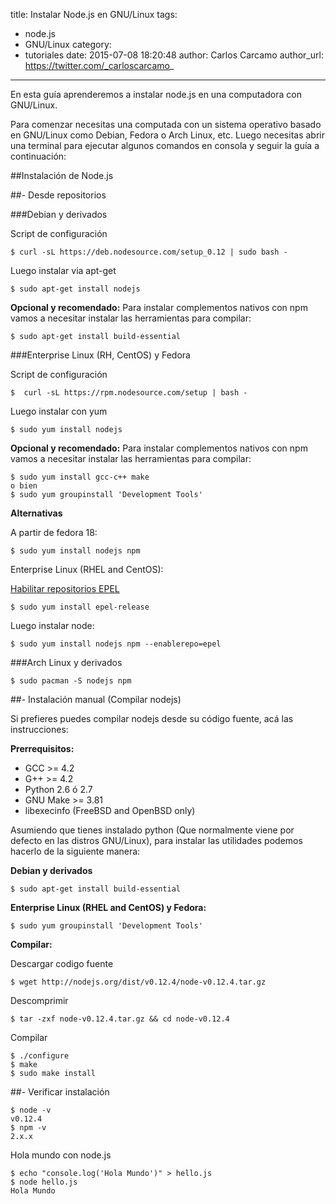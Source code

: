 title: Instalar Node.js en GNU/Linux
tags:
  - node.js
  - GNU/Linux
category:
  - tutoriales
date: 2015-07-08 18:20:48
author: Carlos Carcamo
author_url: https://twitter.com/_carloscarcamo_
---

En esta guía aprenderemos a instalar node.js en una computadora con GNU/Linux.

Para comenzar necesitas una computada con un sistema operativo basado en GNU/Linux como Debian, Fedora o Arch Linux, etc. Luego necesitas abrir una terminal para ejecutar algunos comandos en consola y seguir la guía a continuación:

##Instalación de Node.js

##- Desde repositorios

###Debian y derivados

Script de configuración
```
$ curl -sL https://deb.nodesource.com/setup_0.12 | sudo bash -
```
Luego instalar via apt-get

```
$ sudo apt-get install nodejs
```

<!-- more -->

**Opcional y recomendado:**
Para instalar complementos nativos con npm vamos a necesitar instalar las herramientas para compilar:

```
$ sudo apt-get install build-essential
```

###Enterprise Linux (RH, CentOS) y Fedora

Script de configuración
```
$  curl -sL https://rpm.nodesource.com/setup | bash -
```

Luego instalar con yum
```
$ sudo yum install nodejs
```

**Opcional y recomendado:**
Para instalar complementos nativos con npm vamos a necesitar instalar las herramientas para compilar:

```
$ sudo yum install gcc-c++ make
o bien
$ sudo yum groupinstall 'Development Tools'
```

**Alternativas**

A partir de fedora 18:

```
$ sudo yum install nodejs npm
```

Enterprise Linux (RHEL and CentOS):

[Habilitar repositorios EPEL](http://www.rackspace.com/knowledge_center/article/install-epel-and-additional-repositories-on-centos-and-red-hat)
```
$ sudo yum install epel-release
```
Luego instalar node:

```
$ sudo yum install nodejs npm --enablerepo=epel
```

###Arch Linux y derivados

```
$ sudo pacman -S nodejs npm
```

##- Instalación manual (Compilar nodejs)

Si prefieres puedes compilar nodejs desde su código fuente, acá las instrucciones:

**Prerrequisitos:**

* GCC >= 4.2
* G++ >= 4.2
* Python 2.6 ó 2.7
* GNU Make >= 3.81
* libexecinfo (FreeBSD and OpenBSD only)

Asumiendo que tienes instalado python (Que normalmente viene por defecto en las distros GNU/Linux), para instalar las utilidades podemos hacerlo de la siguiente manera:

**Debian y derivados**

```
$ sudo apt-get install build-essential
```

**Enterprise Linux (RHEL and CentOS) y Fedora:**

```
$ sudo yum groupinstall 'Development Tools'
```

**Compilar:**

Descargar codigo fuente
```
$ wget http://nodejs.org/dist/v0.12.4/node-v0.12.4.tar.gz
```
Descomprimir
```
$ tar -zxf node-v0.12.4.tar.gz && cd node-v0.12.4
```
Compilar
```
$ ./configure
$ make
$ sudo make install
```

##- Verificar instalación

```
$ node -v
v0.12.4
$ npm -v
2.x.x
```

Hola mundo con node.js
```
$ echo "console.log('Hola Mundo')" > hello.js
$ node hello.js
Hola Mundo
```
